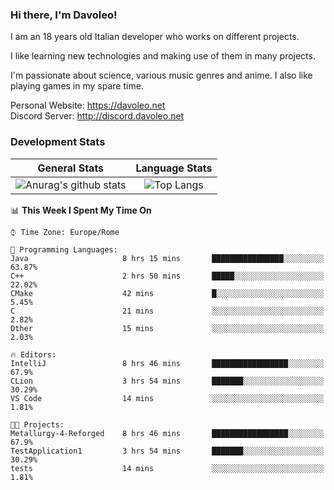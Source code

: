 ### Hi there, I'm Davoleo!

I am an 18 years old Italian developer who works on different projects.

I like learning new technologies and making use of them in many projects.

I'm passionate about science, various music genres and anime.
I also like playing games in my spare time.

Personal Website: https://davoleo.net <br>
Discord Server: http://discord.davoleo.net

### Development Stats

General Stats             |  Language Stats
:-------------------------:|:-------------------------:
![Anurag's github stats](https://github-readme-stats.vercel.app/api?username=Davoleo&count_private=true&show_icons=true&theme=tokyonight)  |  ![Top Langs](https://github-readme-stats.vercel.app/api/top-langs/?username=Davoleo&theme=tokyonight&layout=compact)



<!--START_SECTION:waka-->
📊 **This Week I Spent My Time On** 

```text
⌚︎ Time Zone: Europe/Rome

💬 Programming Languages: 
Java                     8 hrs 15 mins       ████████████████░░░░░░░░░   63.87% 
C++                      2 hrs 50 mins       █████░░░░░░░░░░░░░░░░░░░░   22.02% 
CMake                    42 mins             █░░░░░░░░░░░░░░░░░░░░░░░░   5.45% 
C                        21 mins             ░░░░░░░░░░░░░░░░░░░░░░░░░   2.82% 
Other                    15 mins             ░░░░░░░░░░░░░░░░░░░░░░░░░   2.03%

🔥 Editors: 
IntelliJ                 8 hrs 46 mins       █████████████████░░░░░░░░   67.9% 
CLion                    3 hrs 54 mins       ███████░░░░░░░░░░░░░░░░░░   30.29% 
VS Code                  14 mins             ░░░░░░░░░░░░░░░░░░░░░░░░░   1.81%

🐱‍💻 Projects: 
Metallurgy-4-Reforged    8 hrs 46 mins       █████████████████░░░░░░░░   67.9% 
TestApplication1         3 hrs 54 mins       ███████░░░░░░░░░░░░░░░░░░   30.29% 
tests                    14 mins             ░░░░░░░░░░░░░░░░░░░░░░░░░   1.81%

```


<!--END_SECTION:waka-->

<!--
**Davoleo/Davoleo** is a ✨ _special_ ✨ repository because its `README.md` (this file) appears on your GitHub profile.

https://gist.github.com/Davoleo/43516c64c8169e24dc2571c34713863b

Here are some ideas to get you started:

- 🔭 I’m currently working on ...
- 🌱 I’m currently learning ...
- 👯 I’m looking to collaborate on ...
- 🤔 I’m looking for help with ...
- 💬 Ask me about ...
- 📫 How to reach me: ...
- 😄 Pronouns: ...
- ⚡ Fun fact: ...
-->

